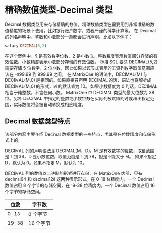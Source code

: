 # 精确数值类型-Decimal 类型

Decimal 数据类型用来存储精确的数值。精确数值类型在需要用到非常准确的数值精度的场景下使用，比如银行账户数字，或者严谨的科学计算等。
在 Decimal 的列名声明中，整数和小数部分一般都会进行声明。比如以下例子：

```sql
salary DECIMAL(5,2)
```

在这个案例中，5 是有效数字位数，2 是小数位。整数精度表示数值部分存储的有效位数，小数精度表示小数部分存储的有效位数。
标准 SQL 要求 DECIMAL(5,2) 需要存储 5 位数字，2 位小数，因此如果以该形式表示的工资列数字取值范围应该在 -999.99 到 999.99 之间。
在 MatrixOne 的语法中，DECIMAL(M) 与 DECIMAL(M,0) 是相同的。如果直接只声明 DECIMAL 的话，语法也将解析成 DECIMAL(M,0) 的形式，M 的默认值为 10。
如果小数精度为 0 的话，DECIMAL 相当于纯整数，不含任何小数。
MatrixOne 中 DECIMAL 类型的最大位数为 38 位。另外 DECIMAL 中指定的整数或小数位数在实际列被赋值的时候超出指定范围，实际数值将会被自动转换成相应精度。

## Decimal 数据类型特点

 该部分内容主要介绍 Decimal 数据类型的一些特点，尤其是在位数精度和存储形式上的。

DECIMAL 列的声明语法是 DECIMAL(M，D)，M 是有效数字的位数，取值范围是 1 到 38，D 是小数位数，取值范围是 1 到 38，但是不能大于 M。
如果不指定 D，默认为 0。如果不指定 M，默认为 10。

DECIMAL 列的数值以二进制的形式进行存储，在 MatrixOne 内部，只有 decimal64 和 decimal128 这两种表示形式。在 0-18 位精度内，一个 Decimal 数值占用 8 个字节的存储空间，在 19-38 位精度内，一个 Decimal 数值占用 16 个字节的存储空间。

|  位数   | 字节数  |
|  ----  | ----  |
|  0-18  | 8 个字节  |
|  19-38  | 16 个字节  |
